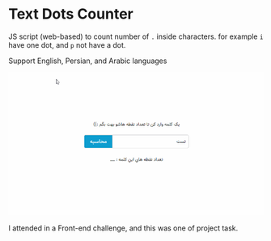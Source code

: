 # Text Dots Counter

JS script (web-based) to count number of `.` inside characters. for example `i` have one dot, and `p` not have a dot.

Support English, Persian, and Arabic languages

[![](preview.gif)](https://basemax.github.io/TextDotsCounter/)

I attended in a Front-end challenge, and this was one of project task.

